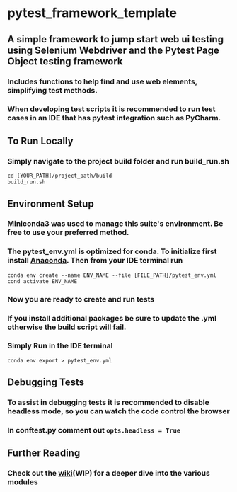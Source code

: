 # pytest_framework_template

## A simple framework to jump start web ui testing using Selenium Webdriver and the Pytest Page Object testing framework
### Includes functions to help find and use web elements, simplifying test methods.

### When developing test scripts it is recommended to run test cases in an IDE that has pytest integration such as PyCharm.

## To Run Locally
### Simply navigate to the project build folder and run build_run.sh
```
cd [YOUR_PATH]/project_path/build
build_run.sh
```

## Environment Setup
### Miniconda3 was used to manage this suite's environment. Be free to use your preferred method.
### The pytest_env.yml is optimized for conda. To initialize first install [Anaconda](https://docs.conda.io/projects/conda/en/latest/user-guide/install/download.html). Then from your IDE terminal run
```
conda env create --name ENV_NAME --file [FILE_PATH]/pytest_env.yml
cond activate ENV_NAME
```
### Now you are ready to create and run tests

### If you install additional packages be sure to update the .yml otherwise the build script will fail.
### Simply Run in the IDE terminal
```
conda env export > pytest_env.yml
```

## Debugging Tests
### To assist in debugging tests it is recommended to disable headless mode, so you can watch the code control the browser
### In conftest.py comment out ```opts.headless = True```

## Further Reading
### Check out the [wiki](https://github.com/cdubwisdom/pytest_framework_template/wiki)(WIP) for a deeper dive into the various modules
